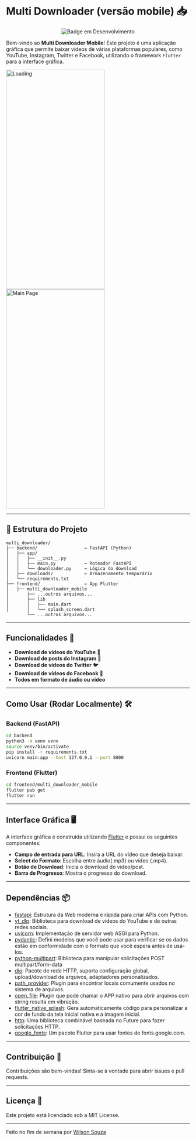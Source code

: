 # Multi Downloader (versão mobile) 📥

<div align="center">

![Badge em Desenvolvimento](http://img.shields.io/static/v1?label=STATUS&message=FINALIZADO&color=GREEN&style=for-the-badge) <!--[![](http://img.shields.io/static/v1?label=BAIXAR&message=EXECUTÁVEL&color=blue&style=for-the-badge)](https://www.mediafire.com/file/np5zvv0hqqjdmgh/Multi-Downloader.rar/file) -->

</div>

Bem-vindo ao **Multi Downloader Mobile**! Este projeto é uma aplicação gráfica que permite baixar vídeos de várias plataformas populares, como YouTube, Instagram, Twitter e Facebook, utilizando o framework `Flutter` para a interface gráfica.

 <img  alt="Loading" height="600px" width="270px" src="https://i.ibb.co/zVrKkcCV/loading.png">
  <img alt="Main Page" height="600px" width="270px" src="https://i.ibb.co/dC9QQyH/main.png">

---

## 🧱 Estrutura do Projeto

```plaintext
multi_downloader/
├── backend/                  ← FastAPI (Python)
│   ├── app/
│   │   ├── __init__.py
│   │   ├── main.py           ← Roteador FastAPI
│   │   └── downloader.py     ← Lógica do download
│   ├── downloads/            ← Armazenamento temporário
│   └── requirements.txt
├── frontend/                 ← App Flutter
│   ├── multi_downloader_mobile
│       ├── ...outros arquivos...
│       ├── lib
│       │   ├── main.dart
│       │   └── splash_screen.dart
        └── ...outros arquivos...
```

---

## Funcionalidades 🚀

- **Download de vídeos do YouTube** 🎥
- **Download de posts do Instagram** 📸
- **Download de vídeos do Twitter** 🐦
- **Download de vídeos do Facebook** 📘
- **Todos em formato de áudio ou vídeo**

---

## Como Usar (Rodar Localmente) 🛠️

### Backend (FastAPI)
```bash
cd backend
python3 -m venv venv
source venv/bin/activate
pip install -r requirements.txt
uvicorn main:app --host 127.0.0.1 --port 8000
```

### Frontend (Flutter)
```bash
cd frontend/multi_downloader_mobile
flutter pub get
flutter run
```

---

## Interface Gráfica 🖥️

A interface gráfica é construída utilizando [Flutter](https://flutter.dev/) e possui os seguintes componentes:

- **Campo de entrada para URL**: Insira a URL do vídeo que deseja baixar.
- **Select do Formato**: Escolha entre áudio(.mp3) ou vídeo (.mp4).
- **Botão de Download**: Inicia o download do vídeo/post.
- **Barra de Progresso**: Mostra o progresso do download.

---

## Dependências 📦

- [fastapi](https://fastapi.tiangolo.com/): Estrutura da Web moderna e rápida para criar APIs com Python.
- [yt_dlp](https://github.com/yt-dlp/yt-dlp): Biblioteca para download de vídeos do YouTube e de outras redes sociais.
- [uvicorn](https://www.uvicorn.org/): Implementação de servidor web ASGI para Python.
- [pydantic](https://docs.pydantic.dev/): Defini modelos que você pode usar para verificar se os dados estão em conformidade com o formato que você espera antes de usá-los.
- [python-multipart](https://pypi.org/project/python-multipart/): Biblioteca para manipular solicitações POST multipart/form-data
- [dio](https://pub.dev/packages/dio): Pacote de rede HTTP, suporta configuração global, upload/download de arquivos, adaptadores personalizados.
- [path_provider](https://pub.dev/packages/path_provider): Plugin para encontrar locais comumente usados no sistema de arquivos.
- [open_file](https://pub.dev/packages/open_file): Plugin que pode chamar o APP nativo para abrir arquivos com string resulta em vibração.
- [flutter_native_splash](https://pub.dev/packages/flutter_native_splash): Gera automaticamente código para personalizar a cor de fundo da tela inicial nativa e a imagem inicial.
- [http](https://pub.dev/packages/http): Uma biblioteca combinável baseada no Future para fazer solicitações HTTP.
- [google_fonts](https://pub.dev/packages/google_fonts): Um pacote Flutter para usar fontes de fonts.google.com.

---

## Contribuição 🤝

Contribuições são bem-vindas! Sinta-se à vontade para abrir issues e pull requests.

---

## Licença 📄

Este projeto está licenciado sob a MIT License.

---

Feito no fim de semana por [Wilson Souza](https://github.com/wilsondesouza)